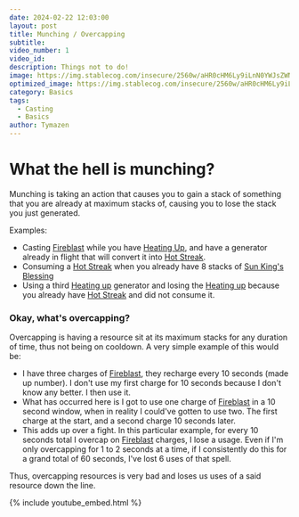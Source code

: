 ```yaml
---
date: 2024-02-22 12:03:00
layout: post
title: Munching / Overcapping
subtitle:
video_number: 1
video_id:
description: Things not to do!
image: https://img.stablecog.com/insecure/2560w/aHR0cHM6Ly9iLnN0YWJsZWNvZy5jb20vZjMyZmU2N2ItZWZlOC00ZWQxLWI2MjctMWNkYWIyZjFjMzRkLmpwZWc.webp
optimized_image: https://img.stablecog.com/insecure/2560w/aHR0cHM6Ly9iLnN0YWJsZWNvZy5jb20vZjMyZmU2N2ItZWZlOC00ZWQxLWI2MjctMWNkYWIyZjFjMzRkLmpwZWc.webp
category: Basics
tags:
  - Casting
  - Basics
author: Tymazen
---
```


# What the hell is munching?
Munching is taking an action that causes you to gain a stack of something that you are already at maximum stacks of, causing you to lose the stack you just generated.

Examples:
- Casting [Fireblast](https://www.wowhead.com/spell=108853/fire-blast) while you have [Heating Up](https://www.wowhead.com/spell=48107/heating-up), and have a generator already in flight that will convert it into [Hot Streak](https://www.wowhead.com/spell=195283/hot-streak).
- Consuming a [Hot Streak](https://www.wowhead.com/spell=195283/hot-streak) when you already have 8 stacks of [Sun King's Blessing](https://www.wowhead.com/spell=383886/sun-kings-blessing)
- Using a third [Heating up](https://www.wowhead.com/spell=48107/heating-up) generator and losing the [Heating up]((https://www.wowhead.com/spell=48107/heating-up)) because you already have [Hot Streak](https://www.wowhead.com/spell=195283/hot-streak) and did not consume it.

### Okay, what's overcapping?
Overcapping is having a resource sit at its maximum stacks for any duration of time, thus not being on cooldown. A very simple example of this would be:
- I have three  charges of [Fireblast](https://www.wowhead.com/spell=108853/fire-blast), they recharge every 10 seconds (made up number). I don't use my first charge for 10 seconds because I don't know any better. I then use it.
- What has occurred here is I got to use one charge of [Fireblast](https://www.wowhead.com/spell=108853/fire-blast) in a 10 second window, when in reality I could've gotten to use two. The first charge at the start, and a second charge 10 seconds later.
- This adds up over a fight. In this particular example, for every 10 seconds total I overcap on [Fireblast](https://www.wowhead.com/spell=108853/fire-blast) charges, I lose a usage. Even if I'm only overcapping for 1 to 2 seconds at a time, if I consistently do this for a grand total of 60 seconds, I've lost 6 uses of that spell.

Thus, overcapping resources is very bad and loses us uses of a said resource down the line.

{% include youtube_embed.html %}
